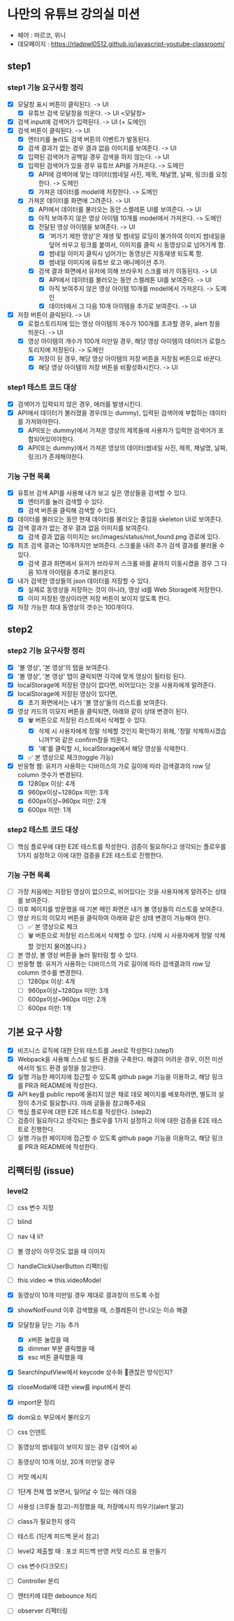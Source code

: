 # 나만의 유튜브 강의실 미션

- 페어 : 마르코, 위니
- 데모페이지 : https://rladpwl0512.github.io/javascript-youtube-classroom/
## step1 
### step1 기능 요구사항 정리
- [x] 모달창 표시 버튼이 클릭된다. -> UI
  - [x] 유튜브 검색 모달창을 띄운다. -> UI
<모달창>
- [x] 검색 input에 검색어가 입력된다. -> UI (+ 도메인)
- [x] 검색 버튼이 클릭된다. -> UI
  - [x] 엔터키를 눌러도 검색 버튼의 이벤트가 발동된다. 
  - [x] 검색 결과가 없는 경우 결과 없음 이미지를 보여준다. -> UI
  - [x] 입력된 검색어가 공백일 경우 검색을 하지 않는다. -> UI
  - [x] 입력된 검색어가 있을 경우 유튜브 API를 가져온다. -> 도메인 
    - [x] API에 검색어에 맞는 데이터(썸네일 사진, 제목, 채널명, 날짜, 링크)를 요청한다. -> 도메인
    - [x] 가져온 데이터를 model에 저장한다. -> 도메인
  - [x] 가져온 데이터를 화면에 그려준다. -> UI
    - [x] API에서 데이터를 불러오는 동안 스켈레톤 UI를 보여준다. -> UI
    - [x] 아직 보여주지 않은 영상 아이템 10개를 model에서 가져온다. -> 도메인
    - [x] 전달된 영상 아이템을 보여준다. -> UI
      - [x] '퍼가기 제한 영상'은 재생 및 썸네일 로딩이 불가하여 이미지 썸네일을 덮어 씌우고 링크를 붙여서, 이미지를 클릭 시 동영상으로 넘어가게 함. 
      - [x] 썸네일 이미지 클릭시 넘어가는 동영상은 자동재생 되도록 함.
      - [x] 썸네일 이미지에 유튜브 로고 애니메이션 추가.
    - [x] 검색 결과 화면에서 유저에 의해 브라우저 스크롤 바가 이동된다. -> UI
      - [x] API에서 데이터를 불러오는 동안 스켈레톤 UI를 보여준다. -> UI
      - [x] 아직 보여주지 않은 영상 아이템 10개를 model에서 가져온다. -> 도메인
      - [x] 데이터에서 그 다음 10개 아이템을 추가로 보여준다. -> UI
- [x] 저장 버튼이 클릭된다. -> UI
  - [x] 로컬스토리지에 있는 영상 아이템의 개수가 100개를 초과할 경우, alert 창을 띄운다. -> UI
  - [x] 영상 아이템의 개수가 100개 미만일 경우, 해당 영상 아이템의 데이터가 로컬스토리지에 저장된다. -> 도메인
    - [x] 저장이 된 경우, 해당 영상 아이템의 저장 버튼을 저장됨 버튼으로 바꾼다. 
    - [x] 해당 영상 아이템의 저장 버튼을 비활성화시킨다. -> UI

### step1 테스트 코드 대상
- [x] 검색어가 입력되지 않은 경우, 에러를 발생시킨다. 
- [x] API에서 데이터가 불러졌을 경우(또는 dummy), 입력된 검색어에 부합하는 데이터를 가져와야한다.
  - [x] API(또는 dummy)에서 가져온  영상의 제목들에 사용자가 입력한 검색어가 포함되어있어야한다.
  - [x] API(또는 dummy)에서 가져온  영상의 데이터(썸네일 사진, 제목, 채널명, 날짜, 링크)가 존재해야한다.

### 기능 구현 목록 
- [x] 유튜브 검색 API를 사용해 내가 보고 싶은 영상들을 검색할 수 있다.
  - [x] 엔터키를 눌러 검색할 수 있다.
  - [x] 검색 버튼을 클릭해 검색할 수 있다.
- [x] 데이터를 불러오는 동안 현재 데이터를 불러오는 중임을 skeleton UI로 보여준다.
- [x] 검색 결과가 없는 경우 결과 없음 이미지를 보여준다.
  - [x] 검색 결과 없음 이미지는 src/images/status/not_found.png 경로에 있다.
- [x] 최초 검색 결과는 10개까지만 보여준다. 스크롤을 내려 추가 검색 결과를 불러올 수 있다.
  - [x] 검색 결과 화면에서 유저가 브라우저 스크롤 바를 끝까지 이동시켰을 경우 그 다음 10개 아이템을 추가로 불러온다.
- [x] 내가 검색한 영상들의 json 데이터를 저장할 수 있다.
  - [x] 실제로 동영상을 저장하는 것이 아니라, 영상 id를 Web Storage에 저장한다.
  - [x] 이미 저장된 영상이라면 저장 버튼이 보이지 않도록 한다.
- [x] 저장 가능한 최대 동영상의 갯수는 100개이다.

## step2
### step2 기능 요구사항 정리
- [x] '볼 영상', '본 영상'의 탭을 보여준다. 
- [x] '볼 영상', '본 영상' 탭이 클릭되면 각각에 맞게 영상이 필터링 된다. 
- [x] localStorage에 저장된 영상이 없다면, 비어있다는 것을 사용자에게 알려준다.  
- [x] localStorage에 저장된 영상이 있다면, 
  - [x] 초기 화면에서는 내가 '볼 영상'들의 리스트를 보여준다.
- [x] 영상 카드의 이모지 버튼을 클릭되면, 아래와 같이 상태 변경이 된다. 
    - [x] 🗑️ 버튼으로 저장된 리스트에서 삭제할 수 있다. 
      - [x] 삭제 시 사용자에게 정말 삭제할 것인지 확인하기 위해, '정말 삭제하시겠습니까?'와 같은 confirm창을 띄운다. 
      - [x] '예'를 클릭할 시, localStorage에서 해당 영상을 삭제한다.  
    - [x] ✅ 본 영상으로 체크(toggle 가능)   
- [x] 반응형 웹: 유저가 사용하는 디바이스의 가로 길이에 따라 검색결과의 row 당 column 갯수가 변경된다.
  - [x] 1280px 이상: 4개
  - [x] 960px이상~1280px 미만: 3개
  - [x] 600px이상~960px 미만: 2개
  - [x] 600px 미만: 1개

### step2 테스트 코드 대상
- [ ] 핵심 플로우에 대한 E2E 테스트를 작성한다. 검증이 필요하다고 생각되는 플로우를 1가지 설정하고 이에 대한 검증을 E2E 테스트로 진행한다.
### 기능 구현 목록 
- [ ] 가장 처음에는 저장된 영상이 없으므로, 비어있다는 것을 사용자에게 알려주는 상태를 보여준다.
- [ ] 이후 페이지를 방문했을 때 기본 메인 화면은 내가 볼 영상들의 리스트를 보여준다.
- [ ] 영상 카드의 이모지 버튼을 클릭하여 아래와 같은 상태 변경이 가능해야 한다.
  - [ ] ✅ 본 영상으로 체크
  - [ ] 🗑️ 버튼으로 저장된 리스트에서 삭제할 수 있다. (삭제 시 사용자에게 정말 삭제할 것인지 물어봅니다.)
- [ ] 본 영상, 볼 영상 버튼을 눌러 필터링 할 수 있다.
- [ ] 반응형 웹: 유저가 사용하는 디바이스의 가로 길이에 따라 검색결과의 row 당 column 갯수를 변경한다.
  - [ ] 1280px 이상: 4개
  - [ ] 960px이상~1280px 미만: 3개
  - [ ] 600px이상~960px 미만: 2개
  - [ ] 600px 미만: 1개

## 기본 요구 사항 
- [x] 비즈니스 로직에 대한 단위 테스트를 Jest로 작성한다.(step1)
- [x] Webpack을 사용해 스스로 빌드 환경을 구축한다. 해결이 어려운 경우, 이전 미션에서의 빌드 환경 설정을 참고한다.
- [x] 실행 가능한 페이지에 접근할 수 있도록 github page 기능을 이용하고, 해당 링크를 PR과 README에 작성한다.
- [x] API key를 public repo에 올리지 않은 채로 데모 페이지를 배포하려면, 별도의 설정이 추가로 필요합니다. 아래 글들을 참고해주세요
- [ ] 핵심 플로우에 대한 E2E 테스트를 작성한다. (step2)
- [ ] 검증이 필요하다고 생각되는 플로우를 1가지 설정하고 이에 대한 검증을 E2E 테스트로 진행한다.
- [ ] 실행 가능한 페이지에 접근할 수 있도록 github page 기능을 이용하고, 해당 링크를 PR과 README에 작성한다.
## 리팩터링 (issue)
### level2 
- [ ] css 변수 지정 
- [ ] blind
- [ ] nav 내 li? 
- [ ] 볼 영상이 아무것도 없을 때 이미지 
- [ ] handleClickUserButton 리팩터링 
- [ ] this.video => this.videoModel

- [x] 동영상이 10개 미만일 경우 제대로 결과창이 뜨도록 수정 
- [x] showNotFound 이후 검색했을 때, 스켈레톤이 안나오는 이슈 해결 
- [x] 모달창을 닫는 기능 추가 
  - [x] x버튼 눌렀을 때 
  - [x] dimmer 부분 클릭했을 때 
  - [x] esc 버튼 클릭했을 때 
- [x] SearchInputView에서 keycode 상수화 🤔괜찮은 방식인지? 
- [x] closeModal에 대한 view를 input에서 분리 
- [x] import문 정리 
- [x] dom요소 부모에서 불러오기 
- [ ] css 인덴트 
- [ ] 동영상의 썸네일이 보이지 않는 경우 (검색어 a)
- [ ] 동영상이 10개 이상, 20개 미만일 경우 
- [ ] 커밋 메시지 
- [ ] 1단계 전체 맵 보면서, 일어날 수 있는 에러 대응 
- [ ] 사용성 (크루들 참고)-저장했을 때, 저장메시지 띄우기(alert 말고)
- [ ] class가 필요한지 생각 
- [ ] 테스트 (1단계 피드백 문서 참고)

- [ ] level2 제출할 때 : 포코 피드백 반영 커밋 리스트 표 만들기 
- [ ] css 변수(다크모드)
- [ ] Controller 분리 
- [ ] 엔터키에 대한 debounce 처리 
- [ ] observer 리팩터링 

